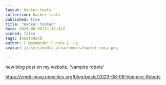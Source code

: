 ```yaml
---
layout: hacker-toots
collection: hacker-toots
published: true
title: "Hacker Tooted"
date: 2023-08-06T11:12:42Z
pinned: false
tags: [mastodon]
author: ⸸ commander ░ nova ⸸ :~$
avatar: /assets/media_attachments/hacker-nova.png

---
```


<p>new blog post on my website, &#39;vampire robots&#39;</p><p><a href="https://cmdr-nova.neocities.org/blog/posts/2023-08-06-Vampire-Robots" target="_blank" rel="nofollow noopener noreferrer" translate="no"><span class="invisible">https://</span><span class="ellipsis">cmdr-nova.neocities.org/blog/p</span><span class="invisible">osts/2023-08-06-Vampire-Robots</span></a></p>


